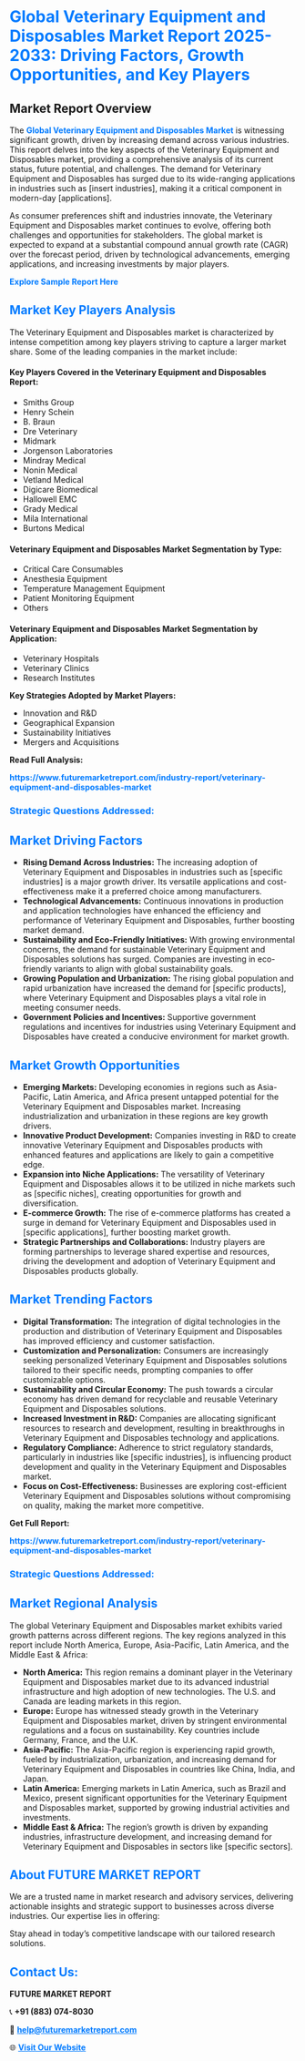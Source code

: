 <h1 style="color: #007BFF;">Global Veterinary Equipment and Disposables Market Report 2025-2033: Driving Factors, Growth Opportunities, and Key Players</h1>

<section id="overview">
<h2>Market Report Overview</h2>
<p>The <a href="https://www.futuremarketreport.com/industry-report/veterinary-equipment-and-disposables-market" style="color: #007BFF; text-decoration: none;"><strong>Global Veterinary Equipment and Disposables Market</strong></a> is witnessing significant growth, driven by increasing demand across various industries. This report delves into the key aspects of the Veterinary Equipment and Disposables market, providing a comprehensive analysis of its current status, future potential, and challenges. The demand for Veterinary Equipment and Disposables has surged due to its wide-ranging applications in industries such as [insert industries], making it a critical component in modern-day [applications].</p>
<p>As consumer preferences shift and industries innovate, the Veterinary Equipment and Disposables market continues to evolve, offering both challenges and opportunities for stakeholders. The global market is expected to expand at a substantial compound annual growth rate (CAGR) over the forecast period, driven by technological advancements, emerging applications, and increasing investments by major players.</p>
</section>

<section id="overview">
<p><a href="https://www.futuremarketreport.com/request-sample/reportId=62118" style="color: #007BFF; text-decoration: none;"><strong>Explore Sample Report Here</strong></a></p>
</section>

<section id="key-players">
<h2 style="color: #007BFF;">Market Key Players Analysis</h2>
<p>The Veterinary Equipment and Disposables market is characterized by intense competition among key players striving to capture a larger market share. Some of the leading companies in the market include:</p>
<h4>Key Players Covered in the Veterinary Equipment and Disposables Report:</h4>
<ul><li>Smiths Group</li><li>Henry Schein</li><li>B. Braun</li><li>Dre Veterinary</li><li>Midmark</li><li>Jorgenson Laboratories</li><li>Mindray Medical</li><li>Nonin Medical</li><li>Vetland Medical</li><li>Digicare Biomedical</li><li>Hallowell EMC</li><li>Grady Medical</li><li>Mila International</li><li>Burtons Medical</li></ul>
<h4>Veterinary Equipment and Disposables Market Segmentation by Type:</h4>
<ul><li>Critical Care Consumables</li><li>Anesthesia Equipment</li><li>Temperature Management Equipment</li><li>Patient Monitoring Equipment</li><li>Others</li></ul>

<h4>Veterinary Equipment and Disposables Market Segmentation by Application:</h4>
<ul><li>Veterinary Hospitals</li><li>Veterinary Clinics</li><li>Research Institutes</li></ul>
<p><strong>Key Strategies Adopted by Market Players:</strong></p>
<ul>
<li>Innovation and R&D</li>
<li>Geographical Expansion</li>
<li>Sustainability Initiatives</li>
<li>Mergers and Acquisitions</li>
</ul>
</section>

<section>
<p><strong>Read Full Analysis: </strong></p><a href="https://www.futuremarketreport.com/industry-report/veterinary-equipment-and-disposables-market" style="color: #007BFF; text-decoration: none;"><strong>https://www.futuremarketreport.com/industry-report/veterinary-equipment-and-disposables-market</strong></a>
<h3 style="color: #007BFF;">Strategic Questions Addressed:</h3>
</section>

<section id="driving-factors">
<h2 style="color: #007BFF;">Market Driving Factors</h2>
<ul>
<li><strong>Rising Demand Across Industries:</strong> The increasing adoption of Veterinary Equipment and Disposables in industries such as [specific industries] is a major growth driver. Its versatile applications and cost-effectiveness make it a preferred choice among manufacturers.</li>
<li><strong>Technological Advancements:</strong> Continuous innovations in production and application technologies have enhanced the efficiency and performance of Veterinary Equipment and Disposables, further boosting market demand.</li>
<li><strong>Sustainability and Eco-Friendly Initiatives:</strong> With growing environmental concerns, the demand for sustainable Veterinary Equipment and Disposables solutions has surged. Companies are investing in eco-friendly variants to align with global sustainability goals.</li>
<li><strong>Growing Population and Urbanization:</strong> The rising global population and rapid urbanization have increased the demand for [specific products], where Veterinary Equipment and Disposables plays a vital role in meeting consumer needs.</li>
<li><strong>Government Policies and Incentives:</strong> Supportive government regulations and incentives for industries using Veterinary Equipment and Disposables have created a conducive environment for market growth.</li>
</ul>
</section>

<section id="growth-opportunities">
<h2 style="color: #007BFF;">Market Growth Opportunities</h2>
<ul>
<li><strong>Emerging Markets:</strong> Developing economies in regions such as Asia-Pacific, Latin America, and Africa present untapped potential for the Veterinary Equipment and Disposables market. Increasing industrialization and urbanization in these regions are key growth drivers.</li>
<li><strong>Innovative Product Development:</strong> Companies investing in R&D to create innovative Veterinary Equipment and Disposables products with enhanced features and applications are likely to gain a competitive edge.</li>
<li><strong>Expansion into Niche Applications:</strong> The versatility of Veterinary Equipment and Disposables allows it to be utilized in niche markets such as [specific niches], creating opportunities for growth and diversification.</li>
<li><strong>E-commerce Growth:</strong> The rise of e-commerce platforms has created a surge in demand for Veterinary Equipment and Disposables used in [specific applications], further boosting market growth.</li>
<li><strong>Strategic Partnerships and Collaborations:</strong> Industry players are forming partnerships to leverage shared expertise and resources, driving the development and adoption of Veterinary Equipment and Disposables products globally.</li>
</ul>
</section>

<section id="trending-factors">
<h2 style="color: #007BFF;">Market Trending Factors</h2>
<ul>
<li><strong>Digital Transformation:</strong> The integration of digital technologies in the production and distribution of Veterinary Equipment and Disposables has improved efficiency and customer satisfaction.</li>
<li><strong>Customization and Personalization:</strong> Consumers are increasingly seeking personalized Veterinary Equipment and Disposables solutions tailored to their specific needs, prompting companies to offer customizable options.</li>
<li><strong>Sustainability and Circular Economy:</strong> The push towards a circular economy has driven demand for recyclable and reusable Veterinary Equipment and Disposables solutions.</li>
<li><strong>Increased Investment in R&D:</strong> Companies are allocating significant resources to research and development, resulting in breakthroughs in Veterinary Equipment and Disposables technology and applications.</li>
<li><strong>Regulatory Compliance:</strong> Adherence to strict regulatory standards, particularly in industries like [specific industries], is influencing product development and quality in the Veterinary Equipment and Disposables market.</li>
<li><strong>Focus on Cost-Effectiveness:</strong> Businesses are exploring cost-efficient Veterinary Equipment and Disposables solutions without compromising on quality, making the market more competitive.</li>
</ul>
</section>

<section>
<p><strong>Get Full Report: </strong></p><a href="https://www.futuremarketreport.com/industry-report/veterinary-equipment-and-disposables-market" style="color: #007BFF; text-decoration: none;"><strong>https://www.futuremarketreport.com/industry-report/veterinary-equipment-and-disposables-market</strong></a>
<h3 style="color: #007BFF;">Strategic Questions Addressed:</h3>
</section>


<section id="regional-analysis">
<h2 style="color: #007BFF;">Market Regional Analysis</h2>
<p>The global Veterinary Equipment and Disposables market exhibits varied growth patterns across different regions. The key regions analyzed in this report include North America, Europe, Asia-Pacific, Latin America, and the Middle East & Africa:</p>
<ul>
<li><strong>North America:</strong> This region remains a dominant player in the Veterinary Equipment and Disposables market due to its advanced industrial infrastructure and high adoption of new technologies. The U.S. and Canada are leading markets in this region.</li>
<li><strong>Europe:</strong> Europe has witnessed steady growth in the Veterinary Equipment and Disposables market, driven by stringent environmental regulations and a focus on sustainability. Key countries include Germany, France, and the U.K.</li>
<li><strong>Asia-Pacific:</strong> The Asia-Pacific region is experiencing rapid growth, fueled by industrialization, urbanization, and increasing demand for Veterinary Equipment and Disposables in countries like China, India, and Japan.</li>
<li><strong>Latin America:</strong> Emerging markets in Latin America, such as Brazil and Mexico, present significant opportunities for the Veterinary Equipment and Disposables market, supported by growing industrial activities and investments.</li>
<li><strong>Middle East & Africa:</strong> The region’s growth is driven by expanding industries, infrastructure development, and increasing demand for Veterinary Equipment and Disposables in sectors like [specific sectors].</li>
</ul>
</section>

<footer>
<h2 style="color: #007BFF;">About FUTURE MARKET REPORT</h2>
<p>We are a trusted name in market research and advisory services, delivering actionable insights and strategic support to businesses across diverse industries. Our expertise lies in offering:</p>

<p>Stay ahead in today’s competitive landscape with our tailored research solutions.</p>

<h2 style="color: #007BFF;">Contact Us:</h2>
<p><strong>FUTURE MARKET REPORT</strong></p>
<p>📞 <strong>+91 (883) 074-8030</strong></p>
<p>📧 <strong><a href="mailto:help@futuremarketreport.com" style="color: #007BFF;">help@futuremarketreport.com</a></strong></p>
<p>🌐 <strong><a href="https://www.futuremarketreport.com/" style="color: #007BFF;">Visit Our Website</a></strong></p>
</footer>